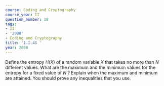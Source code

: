 ```yaml
---
course: Coding and Cryptography
course_year: II
question_number: 18
tags:
- II
- '2008'
- Coding and Cryptography
title: '1.I.4G '
year: 2008
---
```



Define the entropy $H(X)$ of a random variable $X$ that takes no more than $N$ different values. What are the maximum and the minimum values for the entropy for a fixed value of $N$ ? Explain when the maximum and minimum are attained. You should prove any inequalities that you use.